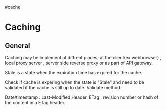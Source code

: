 \#cache

# Caching

## General

Caching may be implement at diffrent places; at the client(ex webbrowser) , local proxy server , server side reverse proxy or as part of API gateway. 

Stale is a state when the expiration time has expired for the cache. 

Check if cache is expering when the state is "Stale"  and need to be validated if the cache is still up to date. 
Validate method : 

Date/timestamp : Last-Modified Header. 
ETag : revision number or hash of the content in a ETag header. 
